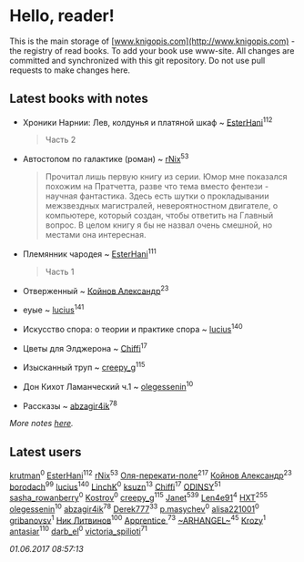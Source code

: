 # Hello, reader!
This is the main storage of [www.knigopis.com](http://www.knigopis.com) - the registry of read books.
To add your book use www-site. All changes are committed and synchronized with this git repository.
Do not use pull requests to make changes here.


## Latest books with notes
* Хроники Нарнии: Лев, колдунья и платяной шкаф ~ [EsterHani](users/305/30558181-vkontakte)<sup>112</sup>
    > Часть 2

* Автостопом по галактике (роман) ~ [rNix](users/115/115622071-twitter)<sup>53</sup>
    > Прочитал лишь первую книгу из серии. Юмор мне показался похожим на Пратчетта, разве что тема вместо фентези - научная фантастика. Здесь есть шутки о прокладывании межзвездных магистралей, невероятностном двигателе, о компьютере, который создан, чтобы ответить на Главный вопрос. В целом книгу я бы не назвал очень смешной, но местами она интересная.

* Племянник чародея ~ [EsterHani](users/305/30558181-vkontakte)<sup>111</sup>
    > Часть 1

* Отверженный ~ [Койнов Александр](users/414/414040473-vkontakte)<sup>23</sup>

* еуые ~ [lucius](users/838/83820536-yandex)<sup>141</sup>

* Искусство спора: о теории и практике спора ~ [lucius](users/838/83820536-yandex)<sup>140</sup>

* Цветы для Элджерона ~ [Chiffi](users/105/105831994080785626680-google)<sup>17</sup>

* Изысканный труп ~ [creepy_g](users/747/74743045-vkontakte)<sup>115</sup>

* Дон Кихот Ламанческий ч.1 ~ [olegessenin](users/390/3901448-vkontakte)<sup>10</sup>

* Рассказы ~ [abzagir4ik](users/362/3621623-vkontakte)<sup>78</sup>


_More notes [here](latest_books_with_notes.md)._


## Latest users
[krutman](users/100/100000663835437-facebook)<sup>0</sup> 
[EsterHani](users/305/30558181-vkontakte)<sup>112</sup> 
[rNix](users/115/115622071-twitter)<sup>53</sup> 
[Оля-перекати-поле](users/108/10848515355906827860-mailru)<sup>217</sup> 
[Койнов Александр](users/414/414040473-vkontakte)<sup>23</sup> 
[borodach](users/157/15706320-vkontakte)<sup>99</sup> 
[lucius](users/838/83820536-yandex)<sup>140</sup> 
[LinchK](users/111/111914981020127629196-google)<sup>0</sup> 
[ksuzn](users/118/1187171844676492-facebook)<sup>13</sup> 
[Chiffi](users/105/105831994080785626680-google)<sup>17</sup> 
[ODINSY](users/100/100978570902186865324-google)<sup>51</sup> 
[sasha_rowanberry](users/285/28594123-vkontakte)<sup>0</sup> 
[Kostrov](users/109/109099938050992847243-google)<sup>0</sup> 
[creepy_g](users/747/74743045-vkontakte)<sup>115</sup> 
[Janet](users/108/108113656204404967440-google)<sup>539</sup> 
[Len4e91](users/254/254448176-yandex)<sup>4</sup> 
[HXT](users/100/100002563462782-facebook)<sup>255</sup> 
[olegessenin](users/390/3901448-vkontakte)<sup>10</sup> 
[abzagir4ik](users/362/3621623-vkontakte)<sup>78</sup> 
[Derek777](users/153/15386028-yandex)<sup>33</sup> 
[p.masychev](users/282/282494905-vkontakte)<sup>0</sup> 
[alisa221001](users/172/172405580-vkontakte)<sup>0</sup> 
[gribanovsv](users/701/7011021-vkontakte)<sup>1</sup> 
[Ник Литвинов](users/241/241974816-vkontakte)<sup>100</sup> 
[Apprentice ](users/528/52821952-vkontakte)<sup>73</sup> 
[~ARHANGEL~](users/642/64251996-vkontakte)<sup>45</sup> 
[Krozy](users/100/100001728431584-facebook)<sup>1</sup> 
[antasiar](users/688/68827372-vkontakte)<sup>110</sup> 
[darb_el](users/184/184135339-vkontakte)<sup>0</sup> 
[victoria_spilioti](users/219/219259003-vkontakte)<sup>71</sup> 


_01.06.2017 08:57:13_
